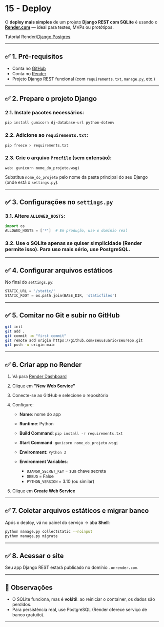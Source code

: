 # 15 - Deploy

O **deploy mais simples** de um projeto **Django REST com SQLite** é usando o **[Render.com](https://render.com/)** — ideal para testes, MVPs ou protótipos.

Tutorial Render/[Django Postgres](https://render.com/docs/deploy-django)

---

## ✅ 1. **Pré-requisitos**

* Conta no [GitHub](https://github.com/)
* Conta no [Render](https://render.com/)
* Projeto Django REST funcional (com `requirements.txt`, `manage.py`, etc.)

---

## ✅ 2. **Prepare o projeto Django**

### 2.1. Instale pacotes necessários:

```bash
pip install gunicorn dj-database-url python-dotenv
```

### 2.2. Adicione ao `requirements.txt`:

```bash
pip freeze > requirements.txt
```

### 2.3. Crie o arquivo `Procfile` (sem extensão):

```procfile
web: gunicorn nome_do_projeto.wsgi
```

Substitua `nome_do_projeto` pelo nome da pasta principal do seu Django (onde está o `settings.py`).

---

## ✅ 3. **Configurações no `settings.py`**

### 3.1. Altere `ALLOWED_HOSTS`:

```python
import os
ALLOWED_HOSTS = ['*']  # Em produção, use o domínio real
```

### 3.2. Use o SQLite apenas se quiser simplicidade (Render permite isso). Para uso mais sério, use PostgreSQL.

---

## ✅ 4. **Configurar arquivos estáticos**

No final do `settings.py`:

```python
STATIC_URL = '/static/'
STATIC_ROOT = os.path.join(BASE_DIR, 'staticfiles')
```

---

## ✅ 5. **Comitar no Git e subir no GitHub**

```bash
git init
git add .
git commit -m "first commit"
git remote add origin https://github.com/seuusuario/seurepo.git
git push -u origin main
```

---

## ✅ 6. **Criar app no Render**

1. Vá para [Render Dashboard](https://dashboard.render.com/)

2. Clique em **"New Web Service"**

3. Conecte-se ao GitHub e selecione o repositório

4. Configure:

   * **Name**: nome do app
   * **Runtime**: Python
   * **Build Command**: `pip install -r requirements.txt`
   * **Start Command**: `gunicorn nome_do_projeto.wsgi`
   * **Environment**: `Python 3`
   * **Environment Variables**:

     * `DJANGO_SECRET_KEY` = sua chave secreta
     * `DEBUG` = False
     * `PYTHON_VERSION` = 3.10 (ou similar)

5. Clique em **Create Web Service**

---

## ✅ 7. **Coletar arquivos estáticos e migrar banco**

Após o deploy, vá no painel do serviço → aba **Shell**:

```bash
python manage.py collectstatic --noinput
python manage.py migrate
```

---

## ✅ 8. **Acessar o site**

Seu app Django REST estará publicado no domínio `.onrender.com`.

---

## 📝 Observações

* O SQLite funciona, mas é **volátil**: ao reiniciar o container, os dados são perdidos.
* Para persistência real, use PostgreSQL (Render oferece serviço de banco gratuito).

---

